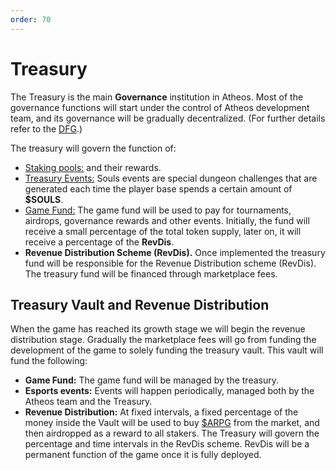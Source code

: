 ```yaml
---
order: 70
---
```


# Treasury

The Treasury is the main **Governance** institution in Atheos. Most of the governance functions will start under the control of Atheos development team, and its governance will be gradually decentralized. (For further details refer to the [DFG](https://atheosgame.github.io/governance/fairgovernance/).) 

The treasury will govern the function of:  
- [Staking pools:](https://atheosgame.github.io/tokenomics/staking/) and their rewards.
- [Treasury Events:](https://atheosgame.github.io/tokenomics/soulstoken/) Souls events are special dungeon challenges that are generated each time the player base spends a certain amount of **$SOULS**.
- [Game Fund:](https://atheosgame.github.io/tokenomics/gamefund/) The game fund will be used to pay for tournaments, airdrops, governance rewards and other events. Initially, the fund will receive a small percentage of the total token supply, later on, it will receive a percentage of the **RevDis**.
- **Revenue Distribution Scheme (RevDis).** Once implemented the treasury fund will be responsible for the Revenue Distribution scheme (RevDis). The treasury fund will be financed through marketplace fees.



## Treasury Vault and Revenue Distribution

When the game has reached its growth stage we will begin the revenue distribution stage. Gradually the marketplace fees will go from funding the development of the game to solely funding the treasury vault. This vault will fund the following:
- **Game Fund:** The game fund will be managed by the treasury. 
- **Esports events:** Events will happen periodically, managed both by the Atheos team and the Treasury.
- **Revenue Distribution:** At fixed intervals, a fixed percentage of the money inside the Vault will be used to buy [$ARPG](https://atheosgame.github.io/tokenomics/arpgtoken/) from the market, and then airdropped as a reward to all stakers.  The Treasury will govern the percentage and time intervals in the RevDis scheme. RevDis will be a permanent function of the game once it is fully deployed.


